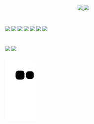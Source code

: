 

<div align="center">
  <a href="https://github.com/rafaballerini">
  <img height="150em" src="https://github-readme-stats.vercel.app/api?username=yellowisk&show_icons=true&theme=dracula&include_all_commits=true&count_private=true"/>
  <img height="150em" src="https://github-readme-stats.vercel.app/api/top-langs/?username=yellowisk&layout=compact&langs_count=7&theme=dracula"/>
</div>

##

<div style="display: inline_block"><br>
  <img align="center" src="https://img.shields.io/badge/HTML5-E34F26?style=for-the-badge&logo=html5&logoColor=white">
  <img align="center" src="https://img.shields.io/badge/CSS3-1572B6?style=for-the-badge&logo=css3&logoColor=white">
  <img align="center" src="	https://img.shields.io/badge/Python-14354C?style=for-the-badge&logo=python&logoColor=white">
  <img align="center" src="https://img.shields.io/badge/Java-ED8B00?style=for-the-badge&logo=java&logoColor=white">
  <img align="center" src="https://img.shields.io/badge/PHP-777BB4?style=for-the-badge&logo=php&logoColor=white">
  <img align="center" src="	https://img.shields.io/badge/Bootstrap-563D7C?style=for-the-badge&logo=bootstrap&logoColor=white">
  <img align="center" src="https://img.shields.io/badge/jQuery-0769AD?style=for-the-badge&logo=jquery&logoColor=white">
</div>

##
  
<div style="display: inline_block"><br>
  <a href=""><img align="center" src="https://img.shields.io/badge/Instagram-E4405F?style=for-the-badge&logo=instagram&logoColor=white"></a>
  <a href=""><img align="center" src="[https://img.shields.io/badge/Instagram-E4405F?style=for-the-badge&logo=instagram&logoColor=white](https://img.shields.io/badge/LinkedIn-0077B5?style=for-the-badge&logo=linkedin&logoColor=white)"></a>
</div>
  
##

![Snake animation](https://github.com/yellowisk/yellowisk/blob/output/github-contribution-grid-snake.svg)
